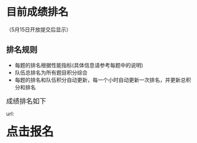 # 目前成绩排名 
（5月15日开放提交后显示）

## **排名规则**
+ 每题的排名根据性能指标(具体信息请参考每题中的说明)
+ 队伍总排名为所有题目积分综合
+ 每题的排名和队伍积分自动更新，每一个小时自动更新一次排名，并更新总积分和排名


<font face="黑体" size = "4">成绩排名如下</font>

url:   


<a href="https://xupsh.github.io/ccc2021/upload.html"><font size="6" ><strong>点击报名</strong></font></a>
